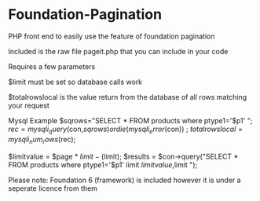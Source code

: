 # Foundation-Pagination
PHP front end to easily use the feature of foundation pagination


Included is the raw file pageit.php that you can include in your code

Requires a few parameters

$limit  must be set so database calls work

$totalrowslocal is the value return from the database of all rows matching your request


Mysql Example
$sqrows="SELECT  * FROM products where ptype1='$p1' ";
$rec = mysqli_query($con,$sqrows) or die(mysqli_error($con)) ;
$totalrowslocal = mysqli_num_rows($rec);

$limitvalue = $page * $limit - ($limit);
$results = $con->query("SELECT  * FROM products where ptype1='$p1' limit $limitvalue,$limit ");

Please note:
Foundation 6 (framework) is included however it is under a seperate licence from them




